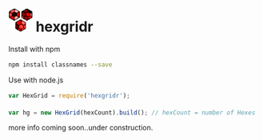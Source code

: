 ![GitHub Logo](icon_48.png) hexgridr
===========

Install with npm

```sh
npm install classnames --save
```

Use with node.js

```js
var HexGrid = require('hexgridr');

var hg = new HexGrid(hexCount).build(); // hexCount = number of Hexes

```


 more info coming soon..under construction.
